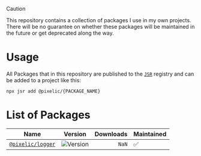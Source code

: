 > [!CAUTION]
> This repository contains a collection of packages I use in my own projects. There will be no guarantee on whether these packages will be maintained in the future or get deprecated along the way.

# Usage

All Packages that in this repository are published to the [`JSR`](https://jsr.io) registry and can be added to a project like this:

```console
npx jsr add @pixelic/{PACKAGE_NAME}
```

# List of Packages

| Name                                                |                              Version                              | Downloads | Maintained |
| --------------------------------------------------- | :---------------------------------------------------------------: | --------: | ---------- |
| [`@pixelic/logger`](https://jsr.io/@pixelic/logger) | ![Version](https://img.shields.io/jsr/v/%40pixelic/logger?label=) |     `NaN` | ✅         |
